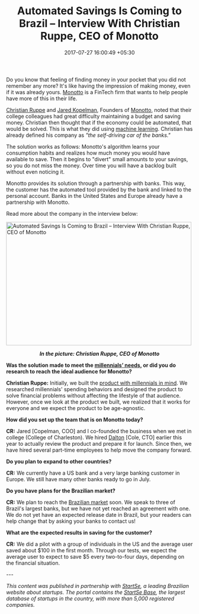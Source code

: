 ﻿---
title: Automated Savings Is Coming to Brazil – Interview With Christian Ruppe, CEO
  of Monotto
date: 2017-07-27 16:00:49 +05:30
categories:
- Banking
- Retail Banking
- BankTech
- Fintech
- Insights
- Personal Finance Management
- WealthTech
tags:
- Asia
- Automated Savings
- Brazil
- Europe
- insights
- Monotto
- US
layout: post
type: post
status: publish
category:
- BankTech
- Retail Banking
- WealthTech
- Banking
- Fintech
- Insights
- Personal Finance Management
Markets:
- Asia
- Automated Savings
- Brazil
- Europe
- insights
- Monotto
- US
Person: Mariana Rodrigues
---

<p>Do you know that feeling of finding money in your pocket that you did not remember any more? It's like having the impression of making money, even if it was already yours. <a href="https://medici.letstalkpayments.com/companies/monotto">Monotto</a> is a FinTech firm that wants to help people have more of this in their life.</p>
<p><a href="https://www.linkedin.com/in/ruppe/">Christian Ruppe</a> and <a href="http://linkedin.com/in/jared-kopelman-3bba128b">Jared Kopelman</a>, Founders of <a href="https://medici.letstalkpayments.com/companies/monotto">Monotto</a>, noted that their college colleagues had great difficulty maintaining a budget and saving money. Christian then thought that if the economy could be automated, that would be solved. This is what they did using <a href="https://letstalkpayments.com/how-is-big-data-analytics-being-leveraged-across-fintech/">machine learning</a>. Christian has already defined his company as <i>"the self-driving car of the banks."</i></p>
<p>The solution works as follows: Monotto's algorithm learns your consumption habits and realizes how much money you would have available to save. Then it begins to "divert" small amounts to your savings, so you do not miss the money. Over time you will have a backlog built without even noticing it. </p>
<p>Monotto provides its solution through a partnership with banks. This way, the customer has the automated tool provided by the bank and linked to the personal account. Banks in the United States and Europe already have a partnership with Monotto.</p>
<p>Read more about the company in the interview below:</p>
<p><img class="aligncenter size-full wp-image-27321" src="https://s3-us-west-2.amazonaws.com/go-medici/uploads/2017/07/Monotte111.jpg" alt="Automated Savings Is Coming to Brazil – Interview With Christian Ruppe, CEO of Monotto" width="500" height="333" /></p>
<p style="text-align: center;"><b><i>In the picture: Christian Ruppe, CEO of Monotto</i></b></p>
<p><b>Was the solution made to meet the </b><a href="https://letstalkpayments.com/what-do-millennials-want-from-banks/"><b>millennials’ needs</b></a><b>, or did you do research to reach the ideal audience for Monotto?</b></p>
<p><b>Christian Ruppe:</b> Initially, we built the <a href="https://letstalkpayments.com/20-fintech-products-from-4-countries-that-millennials-love-with-1-thing-in-common/">product with millennials in mind</a>. We researched millennials' spending behaviors and designed the product to solve financial problems without affecting the lifestyle of that audience. However, once we look at the product we built, we realized that it works for everyone and we expect the product to be age-agnostic.</p>
<p><b>How did you set up the team that is on Monotto today?</b></p>
<p><b>CR:</b> Jared [Copelman, COO] and I co-founded the business when we met in college (College of Charleston). We hired <a href="https://www.linkedin.com/in/daltoncole/">Dalton</a> [Cole, CTO] earlier this year to actually review the product and prepare it for launch. Since then, we have hired several part-time employees to help move the company forward.</p>
<p><b>Do you plan to expand to other countries?</b></p>
<p><b>CR:</b> We currently have a US bank and a very large banking customer in Europe. We still have many other banks ready to go in July.</p>
<p><b>Do you have plans for the Brazilian market?</b></p>
<p><b>CR:</b> We plan to reach the <a href="https://letstalkpayments.com/interview-with-alan-leite-ceo-startup-farm/">Brazilian market</a> soon. We speak to three of Brazil's largest banks, but we have not yet reached an agreement with one. We do not yet have an expected release date in Brazil, but your readers can help change that by asking your banks to contact us!</p>
<p><b>What are the expected results in saving for the customer?</b></p>
<p><b>CR:</b> We did a pilot with a group of individuals in the US and the average user saved about $100 in the first month. Through our tests, we expect the average user to expect to save $5 every two-to-four days, depending on the financial situation.</p>
---
<p><i>This content was published in partnership with </i><a href="http://www.startse.com.br/"><i>StartSe</i></a><i>, a leading Brazilian website about startups. The portal contains the </i><a href="https://base.startse.com.br/"><i>StartSe Base</i></a><i>, the largest database of startups in the country, with more than 5,000 registered companies.</i></p>
